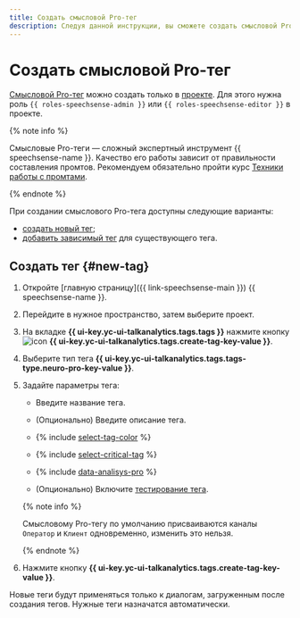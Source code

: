 ```yaml
---
title: Создать смысловой Pro-тег
description: Следуя данной инструкции, вы сможете создать смысловой Pro-тег проекта.
---
```


# Создать смысловой Pro-тег

[Смысловой Pro-тег](../../../concepts/tags.md#sense-pro-tags) можно создать только в [проекте](../../../concepts/resources-hierarchy.md#project). Для этого нужна роль `{{ roles-speechsense-admin }}` или `{{ roles-speechsense-editor }}` в проекте.

{% note info %}

Смысловые Pro-теги — сложный экспертный инструмент {{ speechsense-name }}. Качество его работы зависит от правильности составления промтов. Рекомендуем обязательно пройти курс [Техники работы с промтами](../../../training.md).

{% endnote %}

При создании смыслового Pro-тега доступны следующие варианты:

* [создать новый тег](#new-tag);
* [добавить зависимый тег](create-dependent-tag.md) для существующего тега.

## Создать тег {#new-tag}

1. Откройте [главную страницу]({{ link-speechsense-main }}) {{ speechsense-name }}.
1. Перейдите в нужное пространство, затем выберите проект.
1. На вкладке **{{ ui-key.yc-ui-talkanalytics.tags.tags }}** нажмите кнопку ![icon](../../../../_assets/console-icons/tag.svg) **{{ ui-key.yc-ui-talkanalytics.tags.create-tag-key-value }}**.
1. Выберите тип тега **{{ ui-key.yc-ui-talkanalytics.tags.tags-type.neuro-pro-key-value }}**.
1. Задайте параметры тега:

    * Введите название тега.
    * (Опционально) Введите описание тега.

    * {% include [select-tag-color](../../../../_includes/speechsense/tag/select-tag-color.md) %}
    * {% include [select-critical-tag](../../../../_includes/speechsense/tag/select-critical-tag.md) %}
    * {% include [data-analisys-pro](../../../../_includes/speechsense/tag/data-analysis-pro.md) %}

    * (Опционально) Включите [тестирование тега](test.md).

    {% note info %}

    Смысловому Pro-тегу по умолчанию присваиваются каналы `Оператор` и `Клиент` одновременно, изменить это нельзя.

    {% endnote %}

1. Нажмите кнопку **{{ ui-key.yc-ui-talkanalytics.tags.create-tag-key-value }}**.

Новые теги будут применяться только к диалогам, загруженным после создания тегов. Нужные теги назначатся автоматически.